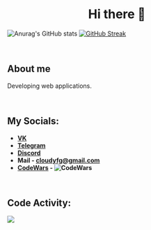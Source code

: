 <h1 align="center">Hi there 👋</h1>

![Anurag's GitHub stats](https://github-readme-stats.vercel.app/api?username=mxdnxghts&show_icons=true&theme=radical)
[![GitHub Streak](https://github-readme-streak-stats.herokuapp.com?user=mxdnxghts&theme=midnight-purple&hide_border=true&currStreakLabel=E4289E&background=2B213A&fire=E4289E&sideNums=E4289E&currStreakNum=E4289E)](https://git.io/streak-stats)  


<p></p><br />

## About me
Developing web applications.

<p></p><br />

## My Socials:
- **[VK](https://vk.com/maxim_lebedev6)**
- **[Telegram](https://t.me/mxdnxghts)** 
- **[Discord](https://discordapp.com/users/712968745127116820)**
- **Mail - cloudyfg@gmail.com**
- **[CodeWars](https://www.codewars.com/users/mxdnxghts) - ![CodeWars](https://www.codewars.com/users/mxdnxghts/badges/micro)**
<p></p><br />

## Code Activity:
<a href="https://wakatime.com"><img src="https://wakatime.com/share/@Cloudy/f3077d91-1b34-4010-864a-80f14512afe5.png" /></a>

<p></p><br />

